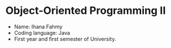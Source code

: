 # Object-Oriented Programming II 
- Name: Ihana Fahmy
- Coding language: Java
- First year and first semester of University.

